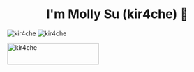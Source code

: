 <h1 align="center">I'm Molly Su (kir4che) 🦫</h1>

<img src="https://github-readme-stats.vercel.app/api/top-langs?username=kir4che&show_icons=true&locale=en&layout=compact" alt="kir4che" />
<img src="https://github-readme-stats.vercel.app/api?username=kir4che&show_icons=true" alt="kir4che" />

<p><a href="https://www.buymeacoffee.com/kir4che"> <img align="left" src="https://cdn.buymeacoffee.com/buttons/v2/default-yellow.png" height="50" width="210" alt="kir4che" /></a></p>
